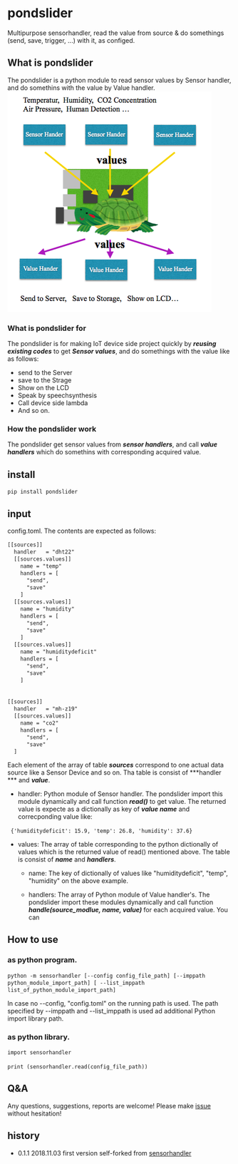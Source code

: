 # pondslider
Multipurpose sensorhandler, read the value from source & do somethings (send, save, trigger, ...) with it, as configed.


## What is pondslider
The pondslider is a python module to read sensor values by Sensor handler, and do somethins with the value by Value handler.
<img src="pics/ss.2018-11-03.13.56.11.png">

### What is pondslider for
The pondslider is for making IoT device side project quickly by ***reusing existing codes*** to get ***Sensor values***,
and do somethings with the value like as follows:

- send to the Server
- save to the Strage
- Show on the LCD
- Speak by speechsynthesis
- Call device side lambda
- And so on.

### How the pondslider work
The pondslider get sensor values from ***sensor handlers***, and call ***value handlers*** which do somethins with corresponding acquired value.



## install

```bash:
pip install pondslider
```

## input
config.toml. The contents are expected as follows:

```
[[sources]]
  handler   = "dht22"
  [[sources.values]]
    name = "temp"
    handlers = [
      "send",
      "save"
    ]
  [[sources.values]]
    name = "humidity"
    handlers = [
      "send",
      "save"
    ]
  [[sources.values]]
    name = "humiditydeficit"
    handlers = [
      "send",
      "save"
    ]


[[sources]]
  handler   = "mh-z19"
  [[sources.values]]
    name = "co2"
    handlers = [
      "send",
      "save"
  ]
```

Each element of the array of table ***sources*** correspond to one actual data source like a Sensor Device and so on. Tha table is consist of ***handler *** and ***value***.

- handler: Python module of Sensor handler. The pondslider import this module dynamically and call function ***read()*** to get value. The returned value is expecte as a dictionally as key of ***value name*** and correcponding value like:

``` {'humiditydeficit': 15.9, 'temp': 26.8, 'humidity': 37.6}```

- values: The array of table corresponding to the python dictionally of values which is the returned value of read() mentioned above. The table is consist of ***name*** and ***handlers***. 
  - name: The key of dictionally of values like "humiditydeficit", "temp", "humidity" on the above example.

  - handlers: The array of Python module of Value handler's. The pondslider import these modules dynamically and call function ***handle(source_modlue, name, value)*** for each acquired value. You can 

## How to use 
### as python program.

```bash:
python -m sensorhandler [--config config_file_path] [--imppath python_module_import_path] [ --list_imppath list_of_python_module_import_path]
```
In case no --config, "config.toml" on the running path is used.
The path specified by --imppath and --list_imppath is used ad additional Python import library path.

### as python library.

```python:
import sensorhandler

print (sensorhandler.read(config_file_path))
```
## Q&A
Any questions, suggestions, reports are welcome! Please make [issue](https://github.com/UedaTakeyuki/sensorhandler/issues) without hesitation! 

## history
- 0.1.1  2018.11.03  first version self-forked from [sensorhandler](https://github.com/UedaTakeyuki/sensorhandler)
